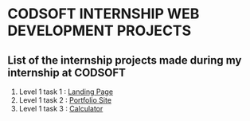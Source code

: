 # CODSOFT INTERNSHIP WEB DEVELOPMENT PROJECTS
## List of the internship projects made during my internship at CODSOFT
1) Level 1 task 1 : [Landing Page](https://apache2op.github.io/CODSOFT/LandingPage/)
2) Level 1 task 2 : [Portfolio Site](https://apache2op.github.io/CODSOFT/Portfolio/)
3) Level 1 task 3 : [Calculator](https://apache2op.github.io/CODSOFT/Calculator/)
